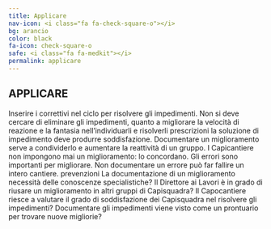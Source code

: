 ```yaml
---
title: Applicare
nav-icon: <i class="fa fa-check-square-o"></i>
bg: arancio
color: black
fa-icon: check-square-o
safe: <i class="fa fa-medkit"></i>
permalink: applicare
---
```


## [<i class="fa fa-angle-up"></i>](#controllare) APPLICARE [<i class="fa fa-angle-down"></i>](#footer)

Inserire i correttivi nel ciclo per risolvere gli impedimenti. Non si deve cercare di eliminare gli impedimenti, quanto a migliorare la velocità di reazione e la fantasia nell’individuarli e risolverli
prescrizioni
la soluzione di impedimento deve produrre soddisfazione.
Documentare un miglioramento serve a condividerlo e aumentare la reattività di un gruppo.
I Capicantiere non impongono mai un miglioramento: lo concordano.
Gli errori sono importanti per migliorare.
Non documentare un errore può far fallire un intero cantiere.
prevenzioni
La documentazione di un miglioramento necessità delle conoscenze specialistiche?
Il Direttore ai Lavori è in grado di riusare un miglioramento in altri gruppi di Capisquadra?
Il Capocantiere riesce a valutare il grado di soddisfazione dei Capisquadra nel risolvere gli impedimenti?
Documentare gli impedimenti viene visto come un prontuario per trovare nuove migliorie?
